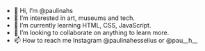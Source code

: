 - 👋 Hi, I’m @paulinahs
- 👀 I’m interested in art, museums and tech.
- 🌱 I’m currently learning HTML, CSS, JavaScript.
- 💞️ I’m looking to collaborate on anything to learn more.
- 📫 How to reach me Instagram @paulinahesselius or @pau__h__

<!---
paulinahs/paulinahs is a ✨ special ✨ repository because its `README.md` (this file) appears on your GitHub profile.
You can click the Preview link to take a look at your changes.
--->
